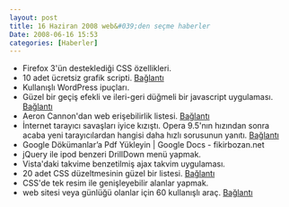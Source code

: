 ```yaml
---
layout: post
title: 16 Haziran 2008 web&#039;den seçme haberler
Date: 2008-06-16 15:53
categories: [Haberler]
---
```


-   Firefox 3'ün desteklediği CSS özellikleri.
-   10 adet ücretsiz grafik scripti. [Bağlantı][1]
-   Kullanışlı WordPress ipuçları.
-   Güzel bir geçiş efekli ve ileri-geri düğmeli bir javascript
    uygulaması. [Bağlantı][3]
-   Aeron Cannon'dan web erişebilirlik listesi. [Bağlantı][4]
-   İnternet tarayıcı savaşları iyice kızıştı. Opera 9.5'nın hızından
    sonra acaba yeni tarayıcılardan hangisi daha hızlı sorusunun yanıtı.
    [Bağlantı][5]
-   Google Dökümanlar’a Pdf Yükleyin | Google Docs - fikirbozan.net
-   jQuery ile ipod benzeri DrillDown menü yapmak.
-   Vista'daki takvime benzetilmiş ajax takvim uygulaması.
-   20 adet CSS düzeltmesinin güzel bir listesi. [Bağlantı][9]
-   CSS'de tek resim ile genişleyebilir alanlar yapmak.
-   web sitesi veya günlüğü olanlar için 60 kullanışlı araç.
    [Bağlantı][11]

  [1]: http://webtecker.com/2008/06/12/10-free-chart-scripts/
    "grafik scriptleri"
  [3]: http://bookreader.cognitom.com/ "javascript"
  [4]: http://cameronmoll.com/archives/2008/06/web_accessibility_checklist/
    "erişebil"
  [5]: http://lifehacker.com/396048/speed-testing-the-latest-web-browsers
    "tarayıcı hızları"
  [9]: http://www.noupe.com/css/using-css-to-fix-anything-20-common-bugs-and-fixes.html
    "css düzeltmeleri(fix)"
  [11]: http://www.marcofolio.net/tips/60_ridiculously_useful_tools_for_your_blog_or_website.html
    "web için kullanışlı araç"
